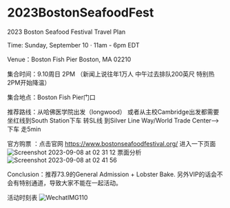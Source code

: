 # 2023BostonSeafoodFest
2023 Boston Seafood Festival Travel Plan

Time: Sunday, September 10 · 11am - 6pm EDT

Venue：Boston Fish Pier Boston, MA 02210

集合时间：9.10周日 2PM （新闻上说往年1万人 中午过去排队200英尺 特别热 2PM开始降温） 

集合地点：Boston Fish Pier门口

推荐路线：从哈佛医学院出发（longwood） 或者从主校Cambridge出发都需要坐红线到South Station下车 转SL线 到Silver Line Way/World Trade Center-->下车 走5min

官方购票 ：点击官网 https://www.bostonseafoodfestival.org/ 
进入一下页面
![Screenshot 2023-09-08 at 02 31 12](https://github.com/lovelitong2046/2023BostonSeafoodFest/assets/5799923/293ff9c7-63ed-4d0e-af3c-8080d4cf91b5)
票面分析
![Screenshot 2023-09-08 at 02 41 56](https://github.com/lovelitong2046/2023BostonSeafoodFest/assets/5799923/55dd2d30-e280-42e2-98c3-9d005875519e)


Conclusion：推荐73.9的General Admission + Lobster Bake.  另外VIP的话会不会有特别通道，导致大家不能在一起活动。

活动时刻表
![WechatIMG110](https://github.com/lovelitong2046/2023BostonSeafoodFest/assets/5799923/5ea35a1f-3d30-49aa-b98b-44a1c5cd007e)


